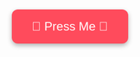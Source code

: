 # Happy-birthday-cutie
<!DOCTYPE html>
<html lang="en">
<head>
<meta charset="UTF-8">
<meta name="viewport" content="width=device-width, initial-scale=1.0">
<title>Happy Birthday Cutie Pie</title>
<style>
  body {
    margin: 0;
    padding: 0;
    background: url('https://i.ibb.co/dkD0rWj/cartoon-birthday-bg.jpg') no-repeat center center/cover;
    overflow: hidden;
    font-family: 'Comic Sans MS', cursive, sans-serif;
    text-align: center;
    height: 100vh;
    position: relative;
  }
  #startBtn {
    margin-top: 40vh;
    padding: 20px 40px;
    font-size: 1.5rem;
    background: #ff4b5c;
    color: white;
    border: none;
    border-radius: 12px;
    cursor: pointer;
    box-shadow: 0 4px 10px rgba(0,0,0,0.3);
    transition: transform 0.2s;
    z-index: 10;
  }
  #startBtn:hover {
    transform: scale(1.1);
  }
  h1 {
    font-size: 3rem;
    color: white;
    text-shadow: 0 0 10px pink, 0 0 20px purple;
    display: none;
    margin-top: 30px;
    animation: glow 1.5s infinite alternate;
    z-index: 5;
    position: relative;
  }
  @keyframes glow {
    from { text-shadow: 0 0 10px pink, 0 0 20px purple; }
    to { text-shadow: 0 0 20px pink, 0 0 30px purple; }
  }
  #paragraph {
    display: none;
    color: white;
    font-size: 1.2rem;
    max-width: 90%;
    margin: 20px auto;
    text-shadow: 0 0 8px pink, 0 0 16px purple;
    white-space: pre-wrap;
    z-index: 5;
    position: relative;
  }
  .balloon {
    position: absolute;
    bottom: -150px;
    border-radius: 50%;
    width: 50px;
    height: 60px;
    animation: floatUp 8s linear infinite;
  }
  .gift {
    position: absolute;
    bottom: -80px;
    width: 40px;
    height: 40px;
    background: gold;
    border: 2px solid #c97f02;
    border-radius: 5px;
  }
  @keyframes floatUp {
    0% { transform: translateY(0) rotate(0); opacity: 1; }
    100% { transform: translateY(-120vh) rotate(360deg); opacity: 0; }
  }
  canvas {
    position: absolute;
    top: 0;
    left: 0;
    pointer-events: none;
  }
</style>
</head>
<body>

<button id="startBtn">🎁 Press Me 🎁</button>
<h1 id="message">Happy Birthday Cutie Pie 💐</h1>
<div id="paragraph"></div>
<audio id="music" src="YOUR-MP3-LINK-HERE.mp3"></audio>
<canvas id="fireworks"></canvas>

<script>
// Elements
const startBtn = document.getElementById('startBtn');
const message = document.getElementById('message');
const paragraph = document.getElementById('paragraph');
const music = document.getElementById('music');
const canvas = document.getElementById('fireworks');
const ctx = canvas.getContext('2d');

canvas.width = window.innerWidth;
canvas.height = window.innerHeight;

// Paragraph text
const paraText = "Happy Bday, maharani😁! Ur smile outshines stars, ur heart's pure magic. Not just older, but more amazing & beautiful! Here's to a day as radiant as u, full of love & joy, my sweet Bhalu🧸..!";

// Typewriter effect
function typeWriter(text, element, speed) {
  let i = 0;
  element.style.display = 'block';
  function typing() {
    if (i < text.length) {
      element.innerHTML += text.charAt(i);
      i++;
      setTimeout(typing, speed);
    }
  }
  typing();
}

// Balloon + gift animation
function createGiftBalloon() {
  const balloon = document.createElement('div');
  balloon.classList.add('balloon');
  balloon.style.backgroundColor = `hsl(${Math.random() * 360}, 70%, 60%)`;
  balloon.style.left = `${Math.random() * 100}vw`;
  balloon.style.animationDuration = `${5 + Math.random() * 5}s`;

  const gift = document.createElement('div');
  gift.classList.add('gift');
  gift.style.left = balloon.style.left;

  document.body.appendChild(balloon);
  document.body.appendChild(gift);

  setTimeout(() => {
    explode(parseInt(balloon.style.left), Math.random() * window.innerHeight * 0.8);
    balloon.remove();
    gift.remove();
  }, 3000 + Math.random() * 3000);
}

// Firework particles
let particles = [];
function explode(x, y) {
  for (let i = 0; i < 30; i++) {
    particles.push({
      x: x,
      y: y,
      radius: Math.random() * 3 + 2,
      color: `hsl(${Math.random() * 50 + 330}, 70%, 60%)`,
      velocity: {
        x: (Math.random() - 0.5) * 5,
        y: (Math.random() - 0.5) * 5
      },
      alpha: 1
    });
  }
}

// Animate fireworks
function animateFireworks() {
  ctx.clearRect(0, 0, canvas.width, canvas.height);
  particles.forEach((p, i) => {
    p.x += p.velocity.x;
    p.y += p.velocity.y;
    p.alpha -= 0.02;
    ctx.globalAlpha = p.alpha;
    ctx.beginPath();
    ctx.arc(p.x, p.y, p.radius, 0, Math.PI * 2, false);
    ctx.fillStyle = p.color;
    ctx.fill();
    if (p.alpha <= 0) {
      particles.splice(i, 1);
    }
  });
  requestAnimationFrame(animateFireworks);
}
animateFireworks();

// Start event
startBtn.addEventListener('click', () => {
  startBtn.style.display = 'none';
  message.style.display = 'block';
  music.play();
  setTimeout(() => {
    typeWriter(paraText, paragraph, 40);
  }, 2000);
  setInterval(createGiftBalloon, 800);
});
</script>

</body>
</html>
